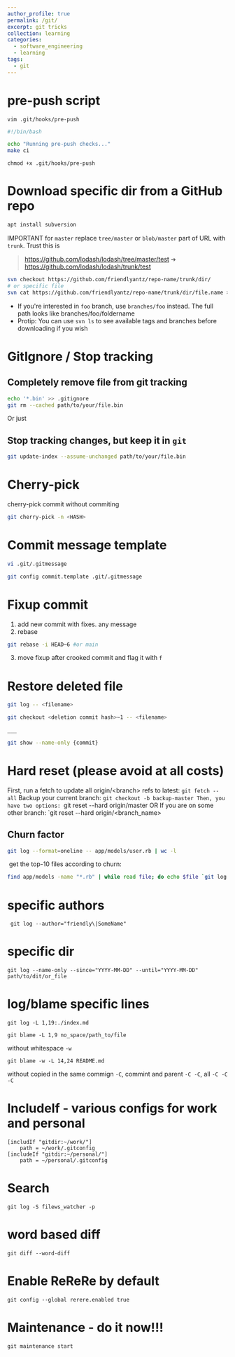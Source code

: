 ```yaml
---
author_profile: true
permalink: /git/
excerpt: git tricks
collection: learning
categories:
  - software_engineering
  - learning
tags:
  - git
---
```


# pre-push script

```
vim .git/hooks/pre-push
```

```sh
#!/bin/bash

echo "Running pre-push checks..."
make ci
```

```
chmod +x .git/hooks/pre-push
```

# Download specific dir from a GitHub repo

```sh
apt install subversion
```

IMPORTANT for `master` replace `tree/master` or `blob/master` part of URL with `trunk`. Trust this is 

> https://github.com/lodash/lodash/tree/master/test ➜
> https://github.com/lodash/lodash/trunk/test

```sh
svn checkout https://github.com/friendlyantz/repo-name/trunk/dir/
# or specific file
svn cat https://github.com/friendlyantz/repo-name/trunk/dir/file.name > file.name
```

- If you're interested in `foo` branch, use `branches/foo` instead. The full
  path looks like branches/foo/foldername
- Protip: You can use `svn ls` to see available tags and branches before downloading if you wish

# GitIgnore / Stop tracking

## Completely remove file from git tracking

```sh
echo '*.bin' >> .gitignore
git rm --cached path/to/your/file.bin
```

Or just 

## Stop tracking changes, but keep it in `git`

```sh
git update-index --assume-unchanged path/to/your/file.bin
```

# Cherry-pick

cherry-pick commit without commiting

```sh
git cherry-pick -n <HASH>
```

# Commit message template

```sh
vi .git/.gitmessage

git config commit.template .git/.gitmessage
```

# Fixup commit

1. add new commit with fixes. any message
2. rebase
```sh
git rebase -i HEAD~6 #or main
```
3. move fixup after crooked commit and flag it with `f`

# Restore deleted file

```sh
git log -- <filename>

git checkout <deletion commit hash>~1 -- <filename>

___

git show --name-only {commit}
```

# Hard reset (please avoid at all costs)

First, run a fetch to update all origin/\<branch\> refs to latest:
	`git fetch --all`
Backup your current branch:
	`git checkout -b backup-master
Then, you have two options:
	`git reset --hard origin/master
OR If you are on some other branch:
	`git reset --hard origin/<branch_name>

## Churn factor

```sh
git log --format=oneline -- app/models/user.rb | wc -l
```

 get the top-10 files according to churn:
```sh
find app/models -name "*.rb" | while read file; do echo $file `git log --format=oneline -- $file | wc -l`; done | sort -k 2 -nr | head
```

# specific authors

```
 git log --author="friendly\|SomeName"
```
# specific dir

```
git log --name-only --since="YYYY-MM-DD" --until="YYYY-MM-DD" path/to/dit/or_file
```

# log/blame specific lines

```
git log -L 1,19:./index.md

git blame -L 1,9 no_space/path_to/file
```
without whitespace `-w`
```
git blame -w -L 14,24 README.md
```
without copied in the same commign `-C`, commint and parent `-C -C`, all `-C -C -C`
# IncludeIf - various configs for work and personal
```
[includIf "gitdir:~/work/"]
    path = ~/work/.gitconfig
[includeIf "gitdir:~/personal/"]
    path = ~/personal/.gitconfig
```

# Search
```
git log -S filews_watcher -p
```

# word based diff
```
git diff --word-diff
```

# Enable ReReRe by default
```
git config --global rerere.enabled true
```

# Maintenance - do it now!!!

```
git maintenance start
```
